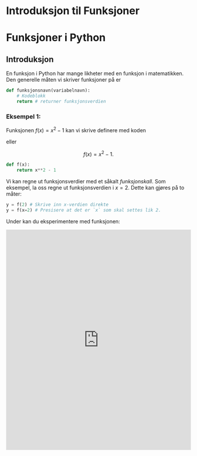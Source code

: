 # Introduksjon til Funksjoner

# Funksjoner i Python


## Introduksjon

En funksjon i Python har mange likheter med en funksjon i matematikken. Den generelle måten vi skriver funksjoner på er

```python
def funksjonsnavn(variabelnavn):
    # Kodeblokk
    return # returner funksjonsverdien
```

### Eksempel 1:

Funksjonen $f(x) = x^2 - 1$ kan vi skrive definere med koden

eller 

$$
f(x) = x^2 - 1.
$$

```python
def f(x):
    return x**2 - 1
```

Vi kan regne ut funksjonsverdier med et såkalt *funksjonskall*. Som eksempel, la oss regne ut funksjonsverdien i $x = 2$. Dette kan gjøres på to måter:

```python
y = f(2) # Skrive inn x-verdien direkte
y = f(x=2) # Presisere at det er `x` som skal settes lik 2.
```


Under kan du eksperimentere med funksjonen:

<iframe src="https://trinket.io/embed/python/dd5bbfca3d" width="100%" height="600" frameborder="0" marginwidth="0" marginheight="0" allowfullscreen></iframe>